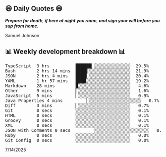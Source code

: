 ## 😄 Daily Quotes 😄

_**Prepare for death, if here at night you roam, and sign your will before you sup from home.**_

Samuel Johnson



## 📊 Weekly development breakdown 📊

<pre>TypeScript  3 hrs          ██████▏░░░░░░░░░░░░░░  29.5%
Bash        2 hrs 14 mins  ████▌░░░░░░░░░░░░░░░░  21.9%
JSON        2 hrs 4 mins   ████▎░░░░░░░░░░░░░░░░  20.4%
YAML        1 hr 57 mins   ████░░░░░░░░░░░░░░░░░  19.2%
Markdown    28 mins        ▉░░░░░░░░░░░░░░░░░░░░   4.6%
Other       9 mins         ▎░░░░░░░░░░░░░░░░░░░░   1.6%
JavaScript  5 mins         ▏░░░░░░░░░░░░░░░░░░░░   0.9%
Java Properties 4 mins         ▏░░░░░░░░░░░░░░░░░░░░   0.7%
Diff        3 mins         ▏░░░░░░░░░░░░░░░░░░░░   0.7%
Git         0 secs         ░░░░░░░░░░░░░░░░░░░░░   0.1%
HTML        0 secs         ░░░░░░░░░░░░░░░░░░░░░   0.1%
Groovy      0 secs         ░░░░░░░░░░░░░░░░░░░░░   0.1%
XML         0 secs         ░░░░░░░░░░░░░░░░░░░░░   0.1%
JSON with Comments 0 secs         ░░░░░░░░░░░░░░░░░░░░░   0.1%
Ruby        0 secs         ░░░░░░░░░░░░░░░░░░░░░   0.0%
Git Config  0 secs         ░░░░░░░░░░░░░░░░░░░░░   0.0%</pre>

7/14/2025